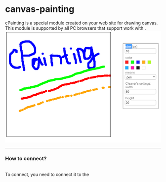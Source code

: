 # canvas-painting
  cPainting is a special module created on your web site for drawing canvas. This module is supported by all PC browsers that support work with <i><canvas></i>.
<img src="2.png" />
<hr color="#cccccc" />
<h3>How to connect?</h3></br>
To connect, you need to connect it to the <i><script></i> tag, create an element <i>&lt;div id ="CanvasDrawerADIO"&gt; &lt;/div&gt;</i> on the page and call the <i>startCreateDesigner()</i> function (see <i>index.html</i>).
Note that this function is called by default after the module is loaded. All the settings that are implemented at the moment, you can find at the beginning of the module - object _settings_.<br>
Attention: the global <i>settings</i> object and the global function <i>startCreateDesigner()</i> are created for module operation. And also the CSS classes: AIDO_inputs and AIDO_labels.<br> 
id:<ul>
 <li>AIDO_inp_means</li>
 <li>AIDO_inp_color</li>
 <li>AIDO_inp_size</li>
 <li>inp_sett_cleaner_width</li>
 <li>inp_sett_cleaner_height</li>
 <li>ADIO_Menu</li>
 </ul>
There are three states for the menu: none (hidden), less (only standard colors) and pro (any colors)
<img src="1.png"/>
The _CanvasDrawerADIO_ element can be found anywhere on the page, no styles are required for it.<br>

If you have any questions or suggestions, please contact ivan-753s@mail.ru .
